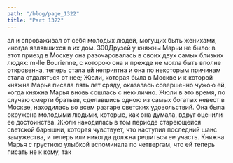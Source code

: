 ```yaml
---
path: "/blog/page_1322"
title: "Part 1322"
---
```


ал и спроваживал от себя молодых людей, могущих быть женихами, иногда являвшихся в их дом. 300Друзей у княжны Марьи не было: в этот приезд в Москву она разочаровалась в своих двух самых близких людях: m-lle Bourienne, с которою она и прежде не могла быть вполне откровенна, теперь стала ей неприятна и она по некоторым причинам стала отдаляться от нее; Жюли, которая была в Москве и к которой княжна Марья писала пять лет сряду, оказалась совершенно чужою ей, когда княжна Марья вновь сошлась с нею лично. Жюли в это время, по случаю смерти братьев, сделавшись одною из самых богатых невест в Москве, находилась во всем разгаре светских удовольствий. Она была окружена молодыми людьми, которые, как она думала, вдруг оценили ее достоинства. Жюли находилась в том периоде стареющейся светской барышни, которая чувствует, что наступил последний шанс замужества, и теперь или никогда должна решиться ее участь. Княжна Марья с грустною улыбкой вспоминала по четвергам, что ей теперь писать не к кому, так
